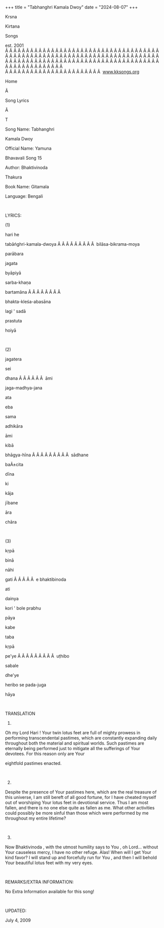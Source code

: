 +++ 
title = "Tabhanghri Kamala Dwoy"
date = "2024-08-07"
+++

Krsna
 
Kirtana
 
Songs

est. 2001
Â Â Â Â Â Â Â Â Â Â Â Â Â Â Â Â Â Â Â Â Â Â Â Â Â Â Â Â Â Â Â Â Â Â Â Â Â Â Â Â Â Â Â Â Â Â Â Â Â Â Â Â Â Â Â Â Â Â Â Â Â Â Â Â Â Â Â Â Â Â Â Â Â Â Â Â Â Â Â Â Â Â Â Â Â Â Â Â Â Â Â Â Â Â Â Â Â Â Â Â Â Â Â Â Â Â Â Â Â Â Â Â Â Â Â Â Â Â Â Â Â Â Â Â Â  
Â Â Â Â Â Â Â Â Â Â Â Â Â Â Â Â Â Â Â Â Â Â Â  
www.kksongs.org








Home


Ã 
 
Song Lyrics
 
Ã 
 
T


Song Name: 
Tabhanghri

Kamala 
Dwoy


Official Name: 
Yamuna
 
Bhavavali
 Song 15


Author: 
Bhaktivinoda
 
Thakura


Book Name: 
Gitamala


Language: 
Bengali


 


LYRICS:


(1)


hari
 he


tabāńghri-kamala-dwoya
Â Â Â Â Â Â Â Â Â  
bilāsa-bikrama-moya


parābara
 
jagata
 
byāpiyā


sarba-khaṇa


bartamāna
Â Â Â Â Â Â Â Â 

bhakta-kleśa-abasāna


lagi
' 
sadā
 
prastuta
 
hoiyā


 


(2)


jagatera
 
sei
 
dhana
Â Â Â Â Â Â  
āmi
 
jaga-madhya-jana


ata
 
eba
 
sama
 
adhikāra


āmi
 
kibā
 
bhāgya-hīna
Â Â Â Â Â Â Â Â Â  
sādhane


baÃ±cita
 
dīna


ki
 
kāja
 
jībane
 
āra
 
chāra


 


(3)


kṛpā
 
binā
 
nāhi
 
gati
Â Â Â Â Â  
e 
bhaktibinoda
 
ati


dainya
 
kori
' bole 
prabhu
 
pāya


kabe
 
taba
 
kṛpā
 
pe'ye
Â Â Â Â Â Â Â Â Â  
uṭhibo
 
sabale
 
dhe'ye


heribo
 se 
pada-juga
 
hāya


 


TRANSLATION


1)
Oh my Lord 
Hari
! Your twin lotus feet are full of
mighty prowess in performing transcendental pastimes, which are constantly
expanding daily throughout both the material and spiritual worlds. Such
pastimes are eternally being performed just to mitigate all the sufferings of 
Your
 devotees. For this reason only are 
Your

eightfold pastimes enacted.


 


2)
Despite the presence of 
Your
 pastimes here, which are
the real treasure of this universe, I am still bereft of all good fortune, for
I have cheated myself out of worshiping Your lotus feet in devotional service.
Thus I am most fallen, and there is no one else quite as fallen as me. What
other activities could possibly be more sinful than those which were performed
by me throughout my entire lifetime?


 


3)
Now 
Bhaktivinoda
, with the utmost humility says to 
You
, oh Lord... without Your causeless mercy, I have no
other refuge. Alas! When will I get 
Your
 kind favor? I
will stand up and forcefully run for 
You
, and then I
will behold Your beautiful lotus feet with my very eyes.


 


REMARKS/EXTRA INFORMATION:


No
Extra Information available for this song!


 


UPDATED:

July 4, 2009